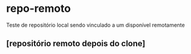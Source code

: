 # repo-remoto
Teste de repositório local sendo vinculado a um disponível remotamente

## [repositório remoto depois do clone]
